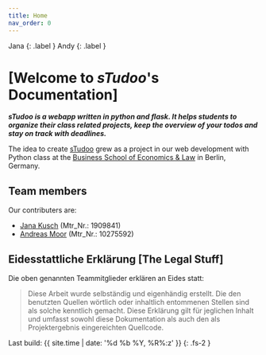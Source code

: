 ```yaml
---
title: Home
nav_order: 0
---
```

Jana
{: .label }
Andy
{: .label }

# [Welcome to *sTudoo*'s Documentation]

**_sTudoo is a webapp written in python and flask. It helps students to organize their class related projects, keep the overview of your todos and stay on track with deadlines._**

The idea to create [sTudoo](https://github.com/andrej-moor/sTudoo.git) grew as a project in our web development with Python class at the [Business School of Economics & Law](https://www.hwr-berlin.de/en/) in Berlin, Germany.

## Team members

Our contributers are:

- [Jana Kusch](https://github.com/JanaKusch) (Mtr_Nr.: 1909841)
- [Andreas Moor](https://github.com/andrej-moor) (Mtr_Nr.: 10275592)

## Eidesstattliche Erklärung [The Legal Stuff]

Die oben genannten Teammitglieder erklären an Eides statt:

> Diese Arbeit wurde selbständig und eigenhändig erstellt. Die den benutzten Quellen wörtlich oder inhaltlich entommenen Stellen sind als solche kenntlich gemacht. Diese Erklärung gilt für jeglichen Inhalt und umfasst sowohl diese Dokumentation als auch den als Projektergebnis eingereichten Quellcode.

Last build: {{ site.time | date: '%d %b %Y, %R%:z' }}
{: .fs-2 }

